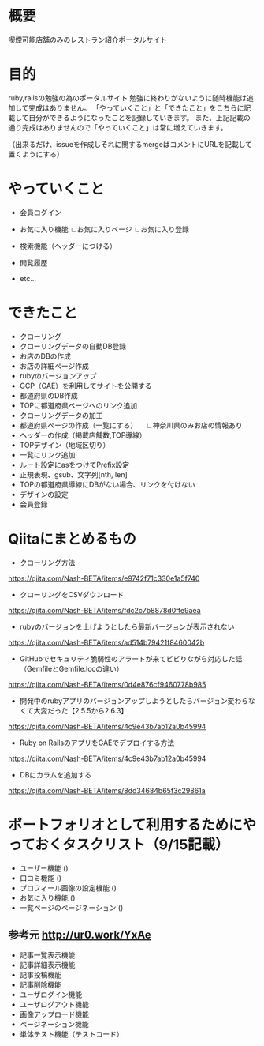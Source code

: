 # 概要

喫煙可能店舗のみのレストラン紹介ポータルサイト

# 目的
ruby,railsの勉強の為のポータルサイト
勉強に終わりがないように随時機能は追加して完成はありません。
「やっていくこと」と「できたこと」をこちらに記載して自分ができるようになったことを記録していきます。
また、上記記載の通り完成はありませんので「やっていくこと」は常に増えていきます。

（出来るだけ、issueを作成しそれに関するmergeはコメントにURLを記載して置くようにする）

# やっていくこと

* 会員ログイン

* お気に入り機能
    ∟お気に入りページ
    ∟お気に入り登録

* 検索機能（ヘッダーにつける）

* 閲覧履歴

* etc...

# できたこと

* クローリング
* クローリングデータの自動DB登録
* お店のDBの作成
* お店の詳細ページ作成
* rubyのバージョンアップ 
* GCP（GAE）を利用してサイトを公開する
* 都道府県のDB作成
* TOPに都道府県ページへのリンク追加
* クローリングデータの加工
* 都道府県ページの作成（一覧にする）
　∟神奈川県のみお店の情報あり
* ヘッダーの作成（掲載店舗数,TOP導線）
* TOPデザイン（地域区切り）
* 一覧にリンク追加
* ルート設定にasをつけてPrefix設定
* 正規表現、gsub、文字列[nth, len]
* TOPの都道府県導線にDBがない場合、リンクを付けない
* デザインの設定 
* 会員登録

# Qiitaにまとめるもの
* クローリング方法

https://qiita.com/Nash-BETA/items/e9742f71c330e1a5f740

* クローリングをCSVダウンロード

https://qiita.com/Nash-BETA/items/fdc2c7b8878d0ffe9aea

* rubyのバージョンを上げようとしたら最新バージョンが表示されない

https://qiita.com/Nash-BETA/items/ad514b79421f8460042b

* GitHubでセキュリティ脆弱性のアラートが来てビビりながら対応した話（GemfileとGemfile.locの違い）

https://qiita.com/Nash-BETA/items/0d4e876cf9460778b985

* 開発中のrubyアプリのバージョンアップしようとしたらバージョン変わらなくて大変だった【2.5.5から2.6.3】

https://qiita.com/Nash-BETA/items/4c9e43b7ab12a0b45994

* Ruby on RailsのアプリをGAEでデプロイする方法

https://qiita.com/Nash-BETA/items/4c9e43b7ab12a0b45994

* DBにカラムを追加する

https://qiita.com/Nash-BETA/items/8dd34684b65f3c29861a

# ポートフォリオとして利用するためにやっておくタスクリスト（9/15記載）
* ユーザー機能 ()
* 口コミ機能 ()
* プロフィール画像の設定機能 ()
* お気に入り機能 ()
* 一覧ページのページネーション ()


## 参考元 http://ur0.work/YxAe
* 記事一覧表示機能 
* 記事詳細表示機能
* 記事投稿機能
* 記事削除機能
* ユーザログイン機能
* ユーザログアウト機能
* 画像アップロード機能
* ページネーション機能
* 単体テスト機能（テストコード）
